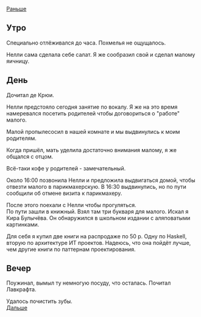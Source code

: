 [Раньше](2020.06.06.md)  
## Утро
Специально отлёживался до часа. Похмелья не ощущалось.

Нелли сама сделала себе салат. Я же сообразил свой и сделал малому яичницу.
## День
Дочитал де Крюи.

Нелли предстояло сегодня занятие по вокалу. Я же на это время намеревался посетить родителей чтобы договориться о "работе" малого.

Малой пропылесосил в нашей комнате и мы выдвинулись к моим родителям.

Когда пришёл, мать уделила достаточно внимания малому, я же общался с отцом.

Всё-таки кофе у родителей - замечательный.

Около 16:00 позвонила Нелли и предложила выдвигаться домой, чтобы отвезти малого в парикмахерскую. В 16:30 выдвинулись, но по пути сообщили об отмене визита к парикмахеру.

После этого поехали с Нелли чтобы прогуляться.  
По пути зашли в книжный. Взял там три букваря для малого. Искал я Кира Булычёва. Он обнаружился в школьном издании с аляповатыми картинками.

Для себя я купил две книги на распродаже по 50 р. Одну по Haskell, вторую по архитектуре ИТ проектов. Надеюсь, что она пойдёт лучше, чем другие книги по паттернам проектирования.
## Вечер
Поужинал, вымыл ту немногую посуду, что осталась. Почитал Лавкрафта.

Удалось почистить зубы.  
[Дальше](2020.06.08.md)